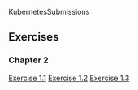 KubernetesSubmissions

## Exercises

### Chapter 2
[Exercise 1.1](https://github.com/NoSpooksAllowed/KubernetesSubmissions/tree/1.1)
[Exercise 1.2](https://github.com/NoSpooksAllowed/KubernetesSubmissions/tree/1.2)
[Exercise 1.3](https://github.com/NoSpooksAllowed/KubernetesSubmissions/tree/1.3)

